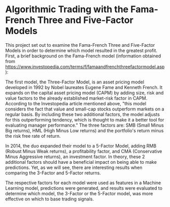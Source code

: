 # Algorithmic Trading with the Fama-French Three and Five-Factor Models
This project set out to examine the Fama-French Three and Five-Factor Models in order to determine which model resulted in the greatest profit.  First, a brief background on the Fama-French model (information obtained from https://www.investopedia.com/terms/f/famaandfrenchthreefactormodel.asp): 

The first model, the Three-Factor Model, is an asset pricing model developed in 1992 by Nobel laureates Eugene Fame and Kenneth French.  It expands on the capital asset pricing model (CAPM) by adding size, risk and value factors to the already established market-risk factor in CAPM.  According to the Investopedia article mentioned above, "this model considers the fact that value and small-cap stocks outperform markets on a regular basis.  By including these two additional factors, the model adjusts for this outperforming tendency, which is thought to make it a better tool for evaluating manager performance."  The three factors are: SMB (Small Minus Big returns), HML (High Minus Low returns) and the portfolio's return minus the risk free rate of return.  

In 2014, the duo expanded their model to a 5-Factor Model, adding RMB (Robust Minus Weak returns), a profitability factor, and CMA (Conservative Minus Aggressive returns), an investment factor.  In theory, these 2 additional factors should have a beneficial impact on being able to make predictions.  Yet, as we will see, there are interesting results when comparing the 3-Factor and 5-Factor returns.

The respective factors for each model were used as features in a Machine Learning model, predictions were generated, and results were evaluated to determine which model, the 3-Factor or the 5-Factor model, was more effective on which to base trading signals. 
